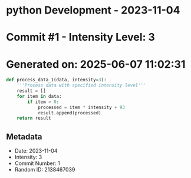 ﻿# python Development - 2023-11-04
# Commit #1 - Intensity Level: 3
# Generated on: 2025-06-07 11:02:31
```python
def process_data_1(data, intensity=3):
    '''Process data with specified intensity level'''
    result = []
    for item in data:
        if item > 0:
            processed = item * intensity + 93
            result.append(processed)
    return result
```
## Metadata
- Date: 2023-11-04
- Intensity: 3
- Commit Number: 1
- Random ID: 2138467039
